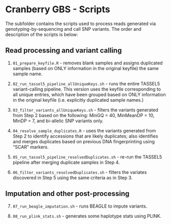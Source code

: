 
<!-- README.md is generated from README.Rmd. Please edit that file -->

# Cranberry GBS - Scripts

<!-- badges: start -->
<!-- badges: end -->

The subfolder contains the scripts used to process reads generated via
genotyping-by-sequencing and call SNP variants. The order and
description of the scripts is below:

## Read processing and variant calling

1.  `01_prepare_keyfile.R` - removes blank samples and assigns
    duplicated samples (based on ONLY information in the original
    keyfile) the same sample name.

2.  `02_run_tassel5_pipeline_allUniqueKeys.sh` - runs the entire TASSEL5
    variant-calling pipeline. This version uses the keyfile
    corresponding to all unique entries, which have been grouped based
    on ONLY information in the original keyfile (i.e. explicitly
    duplicated sample names.)

3.  `03_filter_variants_allUniqueKeys.sh` - filters the variants
    generated from Step 2 based on the following: MinGQ = 40, MinMeanDP
    = 10, MinDP = 7, and bi-allelic SNP variants only.

4.  `04_resolve_sample_duplicates.R` - uses the variants generated from
    Step 2 to identify accessions that are likely duplicates; also
    identifies and merges duplicates based on previous DNA
    fingerprinting using “SCAR” markers.

5.  `05_run_tassel5_pipeline_resolvedDuplicates.sh` - re-run the TASSEL5
    pipeline after merging duplicate samples in Step 4.

6.  `06_filter_variants_resolvedDuplicates.sh` - filters the variates
    discovered in Step 5 using the same criteria as in Step 3.

## Imputation and other post-processing

7.  `07_run_beagle_imputation.sh` - runs BEAGLE to impute variants.

8.  `08_run_plink_stats.sh` - generates some haplotype stats using
    PLINK.
